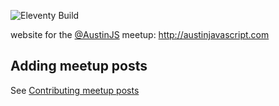 ![Eleventy Build](https://github.com/austinjavascript/austinjavascript.com/workflows/Eleventy%20Build/badge.svg)

website for the [@AustinJS](https://twitter.com/AustinJS) meetup: http://austinjavascript.com

## Adding meetup posts

See [Contributing meetup posts](https://github.com/austinjavascript/austinjavascript.com/blob/master/CONTRIBUTING-POSTS.md)
